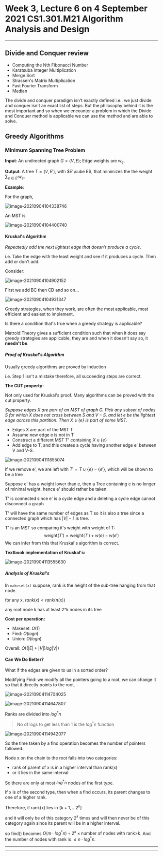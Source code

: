 # Week 3, Lecture 6 on 4 September 2021 CS1.301.M21 Algorithm Analysis and Design

***

## Divide and Conquer review

* Computing the Nth Fibonacci Number
* Karatsuba Integer Multiplication
* Merge Sort
* Strassen's Matrix Multiplication
* Fast Fourier Transform
* Median

The divide and conquer paradigm isn't exactly defined i.e.. we just divide and conquer isn't an exact list of steps. But the philosophy behind it is the most important and so when we encounter a problem in which the Divide and Conquer method is applicable we can use the method and are able to solve.

## Greedy Algorithms

### Minimum Spanning Tree Problem

**Input**: An undirected graph $G = (V,E)$; Edge weights are $w_e$.

**Output**: A tree $T = (V, E')$, with $E'\sube E$, that minimizes the the weight $\sum_{e\in E'}w_e$.

**Example**:

For the graph,

![image-20210904104338746](C:\Users\gpaul\AppData\Roaming\Typora\typora-user-images\image-20210904104338746.png)

An MST is

![image-20210904104400740](C:\Users\gpaul\AppData\Roaming\Typora\typora-user-images\image-20210904104400740.png)

#### Kruskal's Algorithm

*Repeatedly add the next lightest edge that doesn't produce a cycle.*

i.e. Take the edge with the least weight and see if it produces a cycle. Then add or don't add.

Consider:

![image-20210904104902152](C:\Users\gpaul\AppData\Roaming\Typora\typora-user-images\image-20210904104902152.png)

First we add BC then CD and so on...

![image-20210904104931347](C:\Users\gpaul\AppData\Roaming\Typora\typora-user-images\image-20210904104931347.png)

Greedy strategies, when they work, are often the most applicable, most efficient and easiest to implement.

Is there a condition that's true when a greedy strategy is applicable?

Matroid Theory gives a sufficient condition such that when it does say greedy strategies are applicable, they are and when it doesn't say so, it **needn't be**.

##### Proof of Kruskal's Algorithm

Usually greedy algorithms are proved by induction

i.e. Step 1 isn't a mistake therefore, all succeeding steps are correct.

**The CUT property:**

Not only used for Kruskal's proof. Many algorithms can be proved with the cut property.

*Suppose edges $X$ are part of an MST of graph $G$. Pick any subset of nodes $S$ for which $X$ does not cross between $S$ and $V-S$, and let $e$ be the lightest edge across this partition. Then $X \cup \{e\}$ is part of some MST.* 

* Edges X are part of the MST T
* Assume new edge e is not in T
* Construct a different MST T' containing $X \cup \{ e\}$
* Add edge to T, and this creates a cycle having another edge e' between V and V-S.

![image-20210904111855074](C:\Users\gpaul\AppData\Roaming\Typora\typora-user-images\image-20210904111855074.png)

If we remove e', we are left with $T' = T \cup \{ e\} - \{e'\}$, which will be shown to be a tree

Suppose e' has a weight lower than e, then a Tree containing e is no longer of minimal weight. hence e' should rather be taken.

T' is connected since e' is a cycle edge and a deleting a cycle edge cannot disconnect a graph

T' will have the same number of edges as T so it is also a tree since a connected graph which has $|V|-1$ is tree.

T' is an MST so comparing it's weight with weight of T:
$$
\text{weight} ( T') = \text{weight} ( T') + w(e)-w(e')
$$
We can infer from this that Kruskal's algorithm is correct.

**Textbook implementation of Kruskal's:**

![image-20210904113555630](C:\Users\gpaul\AppData\Roaming\Typora\typora-user-images\image-20210904113555630.png)

##### Analysis of Kruskal's

In `makeset(x)` suppose, rank is the height of the sub-tree hanging from that node.

for any x, $rank(x) < rank(\pi(x))$

any root node k has at least 2^k nodes in its tree



**Cost per operation:**

* Makeset: $O(1)$
* Find: $O(log n)$
* Union: $O(log n)$

Overall: $O((|E|+|V|) log|V|)$

#### Can We Do Better?

What if the edges are given to us in a sorted order?

Modifying Find: we modify all the pointers going to a root, we can change it so that it directly points to the root.

![image-20210904114704025](C:\Users\gpaul\AppData\Roaming\Typora\typora-user-images\image-20210904114704025.png)

![image-20210904114647807](C:\Users\gpaul\AppData\Roaming\Typora\typora-user-images\image-20210904114647807.png)

Ranks are divided into $log^* n$

> No of logs to get less than 1 is the $log^* n$ function

![image-20210904114942077](C:\Users\gpaul\AppData\Roaming\Typora\typora-user-images\image-20210904114942077.png)

So the time taken by a find operation becomes the number of pointers followed.



Node x on the chain to the root falls into two categories:

* rank of parent of x is in a higher interval than rank(x)
* or it lies in the same interval

So there are only at most $log^* n$ nodes of the first type.

If x is of the second type, then when a find occurs, its parent changes to one of a higher rank.

Therefore, if rank(x) lies in $\{ k+1,... 2^k\}$

and it will only be of this category $2^k$ times and will then never be of this category again since its parent will be in a higher interval.

so find() becomes $O(m\cdot log^* n) + 2^k \times \text{number of nodes with rank>k}$. And the number of nodes with rank is $\leq n \cdot log^* n$.



***

***

